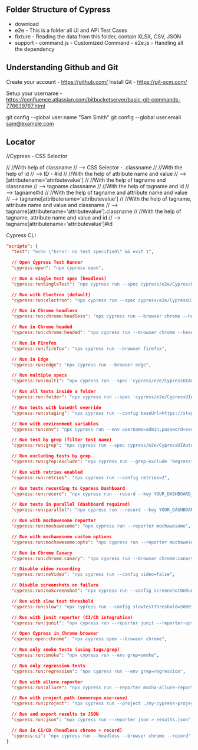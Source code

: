 Folder Structure of Cypress
---------------------------

- download
- e2e - This is a folder all UI and API Test Cases
- fixture - Reading the data from this folder, contain XLSX, CSV, JSON
- support - command.js - Customized Command
          - e2e.js - Handling all the dependency

Understanding Github and Git
----------------------------

Create your account - https://github.com/
Install Git - https://git-scm.com/

Setup your username - https://confluence.atlassian.com/bitbucketserver/basic-git-commands-776639767.html

git config --global user.name "Sam Smith"
git config --global user.email sam@example.com


Locator
-------

//Cypress - CSS Selector

// //With help of classname
// --> CSS Selector - .classname
// //With the help of id
// --> ID - #id
// //With the help of attribute name and value
// --> [attributename='attributevalue']
// //With the help of tagname and classname
// --> tagname.classname
// //With the help of tagname and id
// --> tagname#id
// //With the help of tagname and attribute name and value
// --> tagname[attributename='attributevalue']
// //With the help of tagname, attribute name and value and classname
// --> tagname[attributename='attributevalue'].classname
// //With the help of tagname, attribute name and value and id
// --> tagname[attributename='attributevalue']#id



Cypress CLI
```json
"scripts": {
  "test": "echo \"Error: no test specified\" && exit 1",

  // Open Cypress Test Runner
  "cypress:open": "npx cypress open",

  // Run a single test spec (headless)
  "cypress:runSingleTest": "npx cypress run --spec cypress/e2e/CypressUIAutomation/TC06RadioButton.cy.js --headless",

  // Run with Electron (default)
  "cypress:run:electron": "npx cypress run --spec cypress/e2e/CypressUIAutomation/visitCypress.cy.js",

  // Run in Chrome headless
  "cypress:run:chrome:headless": "npx cypress run --browser chrome --headless",

  // Run in Chrome headed
  "cypress:run:chrome:headed": "npx cypress run --browser chrome --headed",

  // Run in Firefox
  "cypress:run:firefox": "npx cypress run --browser firefox",

  // Run in Edge
  "cypress:run:edge": "npx cypress run --browser edge",

  // Run multiple specs
  "cypress:run:multi": "npx cypress run --spec 'cypress/e2e/CypressUIAutomation/TC01*.cy.js,cypress/e2e/CypressUIAutomation/TC02*.cy.js'",

  // Run all tests inside a folder
  "cypress:run:folder": "npx cypress run --spec 'cypress/e2e/CypressUIAutomation/*.cy.js'",

  // Run tests with baseUrl override
  "cypress:run:staging": "npx cypress run --config baseUrl=https://staging.myapp.com",

  // Run with environment variables
  "cypress:run:env": "npx cypress run --env username=admin,password=secret",

  // Run test by grep (filter test name)
  "cypress:run:grep": "npx cypress run --spec cypress/e2e/CypressUIAutomation/login.cy.js --grep 'Valid Login'",

  // Run excluding tests by grep
  "cypress:run:grep:exclude": "npx cypress run --grep-exclude 'Regression'",

  // Run with retries enabled
  "cypress:run:retries": "npx cypress run --config retries=2",

  // Run tests recording to Cypress Dashboard
  "cypress:run:record": "npx cypress run --record --key YOUR_DASHBOARD_KEY",

  // Run tests in parallel (dashboard required)
  "cypress:run:parallel": "npx cypress run --record --key YOUR_DASHBOARD_KEY --parallel",

  // Run with mochawesome reporter
  "cypress:run:mochawesome": "npx cypress run --reporter mochawesome",

  // Run with mochawesome custom options
  "cypress:run:mochawesome:opts": "npx cypress run --reporter mochawesome --reporter-options reportDir=cypress/reports",

  // Run in Chrome Canary
  "cypress:run:chrome:canary": "npx cypress run --browser chrome:canary",

  // Disable video recording
  "cypress:run:noVideo": "npx cypress run --config video=false",

  // Disable screenshots on failure
  "cypress:run:noScreenshot": "npx cypress run --config screenshotOnRunFailure=false",

  // Run with slow test threshold
  "cypress:run:slow": "npx cypress run --config slowTestThreshold=5000",

  // Run with junit reporter (CI/CD integration)
  "cypress:run:junit": "npx cypress run --reporter junit --reporter-options 'mochaFile=results/test-results.xml'",

  // Open Cypress in Chrome browser
  "cypress:open:chrome": "npx cypress open --browser chrome",

  // Run only smoke tests (using tags/grep)
  "cypress:run:smoke": "npx cypress run --env grep=smoke",

  // Run only regression tests
  "cypress:run:regression": "npx cypress run --env grep=regression",

  // Run with allure reporter
  "cypress:run:allure": "npx cypress run --reporter mocha-allure-reporter",

  // Run with project path (monorepo use-case)
  "cypress:run:project": "npx cypress run --project ./my-cypress-project",

  // Run and export results to JSON
  "cypress:run:json": "npx cypress run --reporter json > results.json",

  // Run in CI/CD (headless chrome + record)
  "cypress:ci": "npx cypress run --headless --browser chrome --record"
}
```
